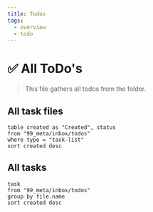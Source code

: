 ```yaml
---
title: Todos
tags:
  - overview
  - todo
---
```


# ✅ All ToDo's

> This file gathers all todos from the folder.

## All task files
```dataview
table created as "Created", status
from "99_meta/inbox/todos"
where type = "task-list"
sort created desc
```
## All tasks
```dataview
task
from "99_meta/inbox/todos"
group by file.name
sort created desc
```


